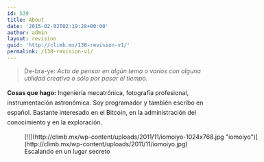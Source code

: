 ```yaml
---
id: 539
title: About
date: '2015-02-02T02:19:28+00:00'
author: admin
layout: revision
guid: 'http://climb.mx/138-revision-v1/'
permalink: /138-revision-v1/
---
```


> De-bra-ye: *Acto de pensar en algún tema o varios con alguna utilidad creativa o sólo por pasar el tiempo.*

**Cosas que hago:** <span style="line-height: 1.6471;">Ingeniería mecatrónica, fotografía profesional, instrumentación astronómica. Soy programador y también escribo en español. Bastante interesado en el Bitcoin, en la administración del conocimiento y en la exploración.</span>

<figure aria-describedby="caption-attachment-73" class="wp-caption aligncenter" id="attachment_73" style="width: 660px">[![](http://climb.mx/wp-content/uploads/2011/11/iomoiyo-1024x768.jpg "iomoiyo")](http://climb.mx/wp-content/uploads/2011/11/iomoiyo.jpg)<figcaption class="wp-caption-text" id="caption-attachment-73">Escalando en un lugar secreto</figcaption></figure>
